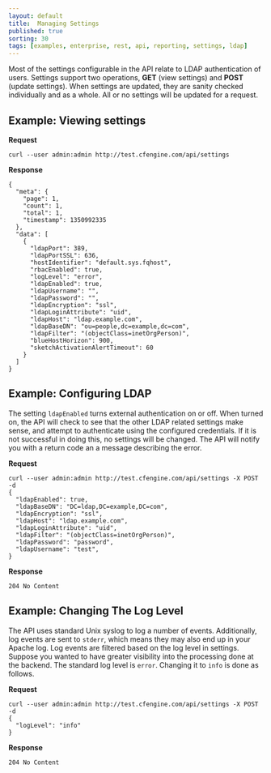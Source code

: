 ```yaml
---
layout: default
title:  Managing Settings
published: true
sorting: 30
tags: [examples, enterprise, rest, api, reporting, settings, ldap]
---
```


Most of the settings configurable in the API relate to LDAP authentication of 
users. Settings support two operations, **GET** (view settings) and **POST** 
(update settings). When settings are updated, they are sanity checked 
individually and as a whole. All or no settings will be updated for a request.

## Example: Viewing settings

**Request**

    curl --user admin:admin http://test.cfengine.com/api/settings

**Response**

    {
      "meta": {
        "page": 1,
        "count": 1,
        "total": 1,
        "timestamp": 1350992335
      },
      "data": [
        {
          "ldapPort": 389,
          "ldapPortSSL": 636,
          "hostIdentifier": "default.sys.fqhost",
          "rbacEnabled": true,
          "logLevel": "error",
          "ldapEnabled": true,
          "ldapUsername": "",
          "ldapPassword": "",
          "ldapEncryption": "ssl",
          "ldapLoginAttribute": "uid",
          "ldapHost": "ldap.example.com",
          "ldapBaseDN": "ou=people,dc=example,dc=com",
          "ldapFilter": "(objectClass=inetOrgPerson)",
          "blueHostHorizon": 900,
          "sketchActivationAlertTimeout": 60
        }
      ]
    }

## Example: Configuring LDAP

The setting `ldapEnabled` turns external authentication on or off. When turned 
on, the API will check to see that the other LDAP related settings make sense, 
and attempt to authenticate using the configured credentials. If it is not 
successful in doing this, no settings will be changed. The API will notify you 
with a return code an a message describing the error.

**Request**

    curl --user admin:admin http://test.cfengine.com/api/settings -X POST -d
    {
      "ldapEnabled": true,
      "ldapBaseDN": "DC=ldap,DC=example,DC=com",
      "ldapEncryption": "ssl",
      "ldapHost": "ldap.example.com",
      "ldapLoginAttribute": "uid",
      "ldapFilter": "(objectClass=inetOrgPerson)",
      "ldapPassword": "password",
      "ldapUsername": "test",
    }

**Response**

    204 No Content


## Example: Changing The Log Level

The API uses standard Unix syslog to log a number of events. Additionally, log 
events are sent to `stderr`, which means they may also end up in your Apache 
log. Log events are filtered based on the log level in settings. Suppose you 
wanted to have greater visibility into the processing done at the backend. The 
standard log level is `error`. Changing it to `info` is done as follows.

**Request**

    curl --user admin:admin http://test.cfengine.com/api/settings -X POST -d
    {
      "logLevel": "info"
    }

**Response**

    204 No Content

